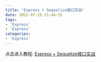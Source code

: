 ```yaml
---
title: 'Express + Sequelize接口实战'
date: 2022-07-25 21:44:15
tags:
- 'Express'
- 'Express'
categories:
- 'Express'
---
```


点击进入教程: [Express + Sequelize接口实战](https://www.bilibili.com/video/BV1Zt411J7va?from=search&seid=6438568029566782315&spm_id_from=333.337.0.0&vd_source=e598a8a77d7df8e2041a6c381dec06d1)
